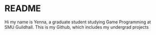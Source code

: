 # README
Hi my name is Yenna, a graduate student studying Game Programming at SMU Guildhall. This is my Github, which includes my undergrad projects
